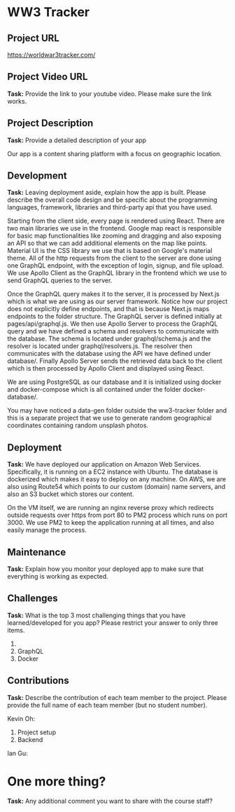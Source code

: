 # WW3 Tracker

## Project URL

https://worldwar3tracker.com/

## Project Video URL 

**Task:** Provide the link to your youtube video. Please make sure the link works. 

## Project Description

**Task:** Provide a detailed description of your app

Our app is a content sharing platform with a focus on geographic location. 

## Development

**Task:** Leaving deployment aside, explain how the app is built. Please describe the overall code design and be specific about the programming languages, framework, libraries and third-party api that you have used. 

Starting from the client side, every page is rendered using React. There are two main libraries we use in the frontend. Google map react is responsible for basic map functionalities like zooming and dragging and also exposing an API so that we can add additional elements on the map like points. Material UI is the CSS library we use that is based on Google's material theme. All of the http requests from the client to the server are done using one GraphQL endpoint, with the exception of login, signup, and file upload. We use Apollo Client as the GraphQL library in the frontend which we use to send GraphQL queries to the server. 

Once the GraphQL query makes it to the server, it is processed by Next.js which is what we are using as our server framework. Notice how our project does not explicitly define endpoints, and that is because Next.js maps endpoints to the folder structure. The GraphQL server is defined initially at pages/api/graphql.js. We then use Apollo Server to process the GraphQL query and we have defined a schema and resolvers to communicate with the database. The schema is located under graphql/schema.js and the resolver is located under graphql/resolvers.js. The resolver then communicates with the database using the API we have defined under database/. Finally Apollo Server sends the retrieved data back to the client which is then processed by Apollo Client and displayed using React.

We are using PostgreSQL as our database and it is initialized using docker and docker-compose which is all contained under the folder docker-database/.

You may have noticed a data-gen folder outside the ww3-tracker folder and this is a separate project that we use to generate random geographical coordinates containing random unsplash photos.

## Deployment

**Task:** We have deployed our application on Amazon Web Services. Specifically, it is running on a EC2 instance with Ubuntu. The database is dockerized which makes it easy to deploy on any machine. On AWS, we are also using Route54 which points to our custom (domain) name servers, and also an S3 bucket which stores our content.

On the VM itself, we are running an nginx reverse proxy which redirects outside requests over https from port 80 to PM2 process which runs on port 3000. We use PM2 to keep the application running at all times, and also easily manage the process.

## Maintenance

**Task:** Explain how you monitor your deployed app to make sure that everything is working as expected.

## Challenges

**Task:** What is the top 3 most challenging things that you have learned/developed for you app? Please restrict your answer to only three items. 

1. 
2. GraphQL
3. Docker

## Contributions

**Task:** Describe the contribution of each team member to the project. Please provide the full name of each team member (but no student number). 

Kevin Oh:
1. Project setup
2. Backend

Ian Gu:

# One more thing? 

**Task:** Any additional comment you want to share with the course staff? 
